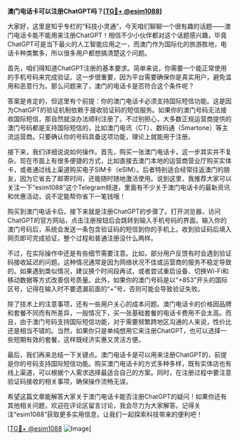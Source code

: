 **澳门电话卡可以注册ChatGPT吗？[[TG💪+ @esim1088](https://t.me/s/esim1088)]**

大家好，这里是知乎专栏的“科技小灵通”，今天咱们聊聊一个很有趣的话题——澳门电话卡能不能用来注册ChatGPT！相信不少小伙伴都对这个话题感兴趣，毕竟ChatGPT可是当下最火的人工智能应用之一，而澳门作为国际化的旅游胜地，电话卡种类繁多，所以很多用户都想搞清楚这个问题。

首先，咱们得知道ChatGPT注册的基本要求。简单来说，你需要一个能正常使用的手机号码来完成验证。这一步很重要，因为平台需要确保你是真实用户，避免滥用和恶意行为。那么问题来了，澳门的电话卡是否符合这个条件呢？

答案是肯定的，但这里有个前提：你的澳门电话卡必须支持国际短信功能。这是因为ChatGPT的验证机制依赖于接收验证码的短信服务。如果你的澳门号码无法接收国际短信，那自然就没办法顺利注册了。不过别担心，大多数正规运营商提供的澳门号码都是支持国际短信的，比如澳门电讯（CT）、数码通（Smartone）等主流运营商。只要确认你的号码具备这项功能，理论上就能用于注册。

接下来，我们详细说说如何操作。首先，购买一张澳门电话卡，这一步其实并不复杂。现在市面上有很多便捷的方式，比如直接去澳门本地的运营商营业厅购买实体卡，或者通过线上渠道购买电子SIM卡（eSIM）。后者特别适合经常往返澳门的朋友，因为它省去了邮寄时间，还能随时随地激活使用。说到这里，我推荐大家可以关注一下“esim1088”这个Telegram频道，里面有不少关于澳门电话卡的最新资讯和优惠活动，说不定能帮你省下一笔钱哦！

购买到澳门电话卡后，接下来就是注册ChatGPT的步骤了。打开浏览器，访问ChatGPT的官方网站，点击注册按钮后会跳转到输入手机号码的界面。输入你的澳门号码后，系统会发送一条包含验证码的短信到你的手机上。收到验证码后填入网页即可完成验证，整个过程和普通注册没什么两样。

不过，在实际操作中还是有些细节需要注意。比如，部分用户反馈有时会遇到验证码接收延迟的问题。这种情况通常是因为网络状况不佳或运营商的服务不稳定导致的。如果遇到类似情况，建议换个时间段再试，或者尝试重启设备、切换Wi-Fi和移动数据等方式改善信号质量。此外，如果你的澳门号码是以“+853”开头的国际区号，记得在输入时不要遗漏前面的“+”号，否则可能会导致验证失败。

除了技术上的注意事项，还有一些用户关心的成本问题。澳门电话卡的价格因品牌和套餐不同而有所差异，一般情况下，买一张基础套餐的电话卡费用不会太高。而且，由于澳门号码支持国际短信功能，对于需要频繁跨地区沟通的人来说，性价比还是相当不错的。当然，如果你只是单纯想用它来注册ChatGPT，也可以选择一些短期有效的套餐，这样既经济实惠又灵活方便。

最后，我们再来总结一下关键点。澳门电话卡是可以用来注册ChatGPT的，前提是你的号码支持国际短信功能。购买澳门电话卡的方式多种多样，既有实体店也有线上渠道，可以根据个人需求选择最适合自己的方案。同时，在注册过程中要注意验证码接收的相关事项，确保操作流畅无误。

希望这篇文章能解答大家关于澳门电话卡能否注册ChatGPT的疑问！如果你还有其他相关问题，欢迎在评论区留言讨论，我会尽力为大家解答。记得关注“esim1088”获取更多实用信息，让我们一起探索科技带来的便利吧！

[[TG💪+ @esim1088](https://t.me/s/esim1088) ![Image](https://i.postimg.cc/4NQfJmqS/Snipaste-2025-05-13-00-14-12.png)]